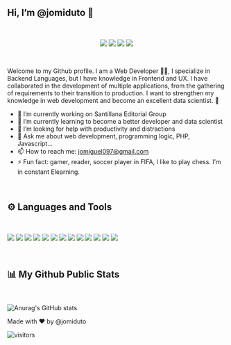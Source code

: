 ## Hi, I’m @jomiduto 👋
<br>

<p align="center">
<a href="https://www.linkedin.com/in/miguel-duenas/"><img src="https://img.shields.io/badge/LinkedIn-0077B5?style=for-the-badge&logo=linkedin&logoColor=white" /></a>
<a href="https://twitter.com/MigueTorres97"><img src="https://img.shields.io/badge/Twitter-1DA1F2?style=for-the-badge&logo=twitter&logoColor=white" /></a>
<a href="https://github.com/jomiduto"><img src="https://img.shields.io/badge/GitHub-100000?style=for-the-badge&logo=github&logoColor=white" /></a>
<a href="mailto:jomiguel097@gmail.com"><img src="https://img.shields.io/badge/Gmail-D14836?style=for-the-badge&logo=gmail&logoColor=white" /></a>
</p>
<br>

Welcome to my Github profile. I am a Web Developer :man_technologist:, I specialize in Backend Languages, but I have knowledge in Frontend and UX. I have collaborated in the development of multiple applications, from the gathering of requirements to their transition to production.
I want to strengthen my knowledge in web development and become an excellent data scientist. :1st_place_medal:	


- 🔭 I’m currently working on Santillana Editorial Group 
- 🌱 I’m currently learning to become a better developer and data scientist
- 🤔 I’m looking for help with productivity and distractions
- 💬 Ask me about web development, programming logic, PHP, Javascript...
- 📫 How to reach me: jomiguel097@gmail.com
- ⚡ Fun fact: gamer, reader, soccer player in FIFA, I like to play chess. I’m in constant Elearning.
<br>

## :gear: Languages and Tools
<br>

<img src="https://img.shields.io/badge/HTML5-E34F26?style=for-the-badge&logo=html5&logoColor=white" /> <img src="https://img.shields.io/badge/CSS3-1572B6?style=for-the-badge&logo=css3&logoColor=white" />
<img src="https://img.shields.io/badge/JavaScript-323330?style=for-the-badge&logo=javascript&logoColor=F7DF1E" />
<img src="https://img.shields.io/badge/Python-3776AB?style=for-the-badge&logo=python&logoColor=white" />
<img src="https://img.shields.io/badge/PHP-777BB4?style=for-the-badge&logo=php&logoColor=white" />
<img src="https://img.shields.io/badge/Node.js-43853D?style=for-the-badge&logo=node-dot-js&logoColor=white" />
<img src="https://img.shields.io/badge/Vue.js-35495E?style=for-the-badge&logo=vue-dot-js&logoColor=4FC08D" />
<img src="https://img.shields.io/badge/Bootstrap-563D7C?style=for-the-badge&logo=bootstrap&logoColor=white" />
<img src="https://img.shields.io/badge/Django-092E20?style=for-the-badge&logo=django&logoColor=white" />
<img src="https://img.shields.io/badge/PowerBI-F2C811?style=for-the-badge&logo=Power%20BI&logoColor=white" />
<img src="https://img.shields.io/badge/Wordpress-21759B?style=for-the-badge&logo=wordpress&logoColor=white" />
<img src="https://img.shields.io/badge/MySQL-00000F?style=for-the-badge&logo=mysql&logoColor=white" />
<img src="https://img.shields.io/badge/PostgreSQL-316192?style=for-the-badge&logo=postgresql&logoColor=white" />
<!--
![Top Langs](https://github-readme-stats.vercel.app/api/top-langs/?username=jomiduto&layout=compact&theme=tokyonight) -->
<br>

## :bar_chart: My Github Public Stats
<br>

![Anurag's GitHub stats](https://github-readme-stats.vercel.app/api?username=jomiduto&show_icons=true&theme=tokyonight&witdh=100)

Made with :heart: by @jomiduto

![visitors](https://visitor-badge.glitch.me/badge?page_id=${jomiduto})


<!--
https://github.com/anuraghazra/github-readme-stats - Stats
**jomiduto/jomiduto** is a ✨ _special_ ✨ repository because its `README.md` (this file) appears on your GitHub profile.

<!--
Here are some ideas to get you started:
- 🔭 I’m currently working on ...
- 🌱 I’m currently learning ...
- 👯 I’m looking to collaborate on ...
- 🤔 I’m looking for help with ...
- 💬 Ask me about ...
- 📫 How to reach me: ...
- 😄 Pronouns: ...
- ⚡ Fun fact: ...
-->
